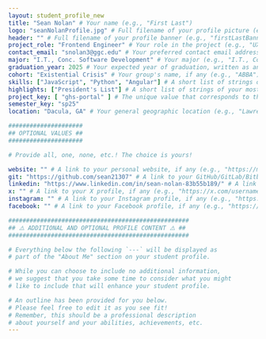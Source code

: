 ```yaml
---
layout: student_profile_new
title: "Sean Nolan" # Your name (e.g., "First Last")
logo: "seanNolanProfile.jpg" # Full filename of your profile picture (e.g., "firstLastProfile.jpg")
header: "" # Full filename of your profile banner (e.g., "firstLastBanner.jpg")
project_role: "Frontend Engineer" # Your role in the project (e.g., "UX Designer")
contact_email: "snolan3@ggc.edu" # Your preferred contact email address (e.g., "flast@ggc.edu")
major: "I.T., Conc. Software Development" # Your major (e.g., "I.T., Conc. Software Development")
graduation_year: 2025 # Your expected year of graduation, written as an integer (e.g., 2025)
cohort: "Existential Crisis" # Your group's name, if any (e.g., "ABBA")
skills: ["JavaScript", "Python", "Angular"] # A short list of strings of your most notable skills (e.g., [ "Java", "JavaScript" ])
highlights: ["President's List"] # A short list of strings of your most notable academic/personal achievements (e.g., [ "President's List", "Dean's List" ])
project_key: [ "ghs-portal" ] # The unique value that corresponds to the project you completed (e.g., "chemistry-app")
semester_key: "sp25"
location: "Dacula, GA" # Your general geographic location (e.g., "Lawrenceville, GA")

#####################
## OPTIONAL VALUES ##
#####################

# Provide all, one, none, etc.! The choice is yours!

website: "" # A link to your personal website, if any (e.g., "https://my-website.com")
git: "https://github.com/sean21307" # A link to your GitHub/GitLab/Bitbucket/etc. profile, if any (e.g., "https://github.com/username")
linkedin: "https://www.linkedin.com/in/sean-nolan-83b55b189/" # A link to your LinkedIn profile, if any (e.g., "https://linkedin.com/username")
x: "" # A link to your X profile, if any (e.g., "https://x.com/username")
instagram: "" # A link to your Instagram profile, if any (e.g., "https://instagram.com/username")
facebook: "" # A link to your Facebook profile, if any (e.g., "https://facebook.com/username")

###################################################
## ⚠️ ADDITIONAL AND OPTIONAL PROFILE CONTENT ⚠️ ##
###################################################

# Everything below the following `---` will be displayed as
# part of the "About Me" section on your student profile.

# While you can choose to include no additional information,
# we suggest that you take some time to consider what you might
# like to include that will enhance your student profile.

# An outline has been provided for you below.
# Please feel free to edit it as you see fit!
# Remember, this should be a professional description
# about yourself and your abilities, achievements, etc.
---
```

